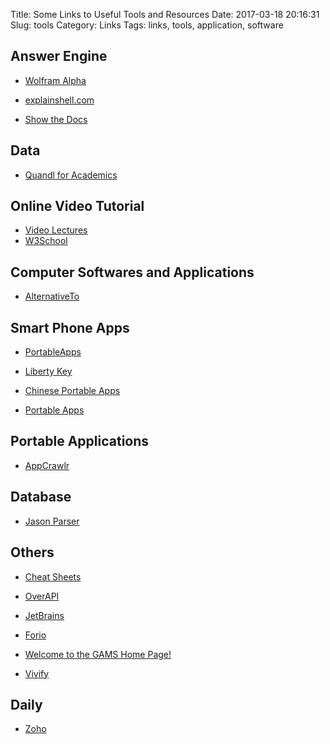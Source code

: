 Title: Some Links to Useful Tools and Resources
Date: 2017-03-18 20:16:31
Slug: tools
Category: Links
Tags: links, tools, application, software

## Answer Engine

- [Wolfram Alpha](http://www.wolframalpha.com/)

- [explainshell.com](http://www.explainshell.com/) 

- [Show the Docs](http://showthedocs.com/)


## Data 

- [Quandl for Academics](http://www.quandl.com/academics)

## Online Video Tutorial

- [Video Lectures](http://videolectures.net/)
- [W3School](http://www.w3schools.com/)

## Computer Softwares and Applications

- [AlternativeTo](http://alternativeto.net/)


## Smart Phone Apps

- [PortableApps](http://portableapps.com/)

- [Liberty Key](http://www.liberkey.com/en.html)

- [Chinese Portable Apps](http://www.portableappc.com/)

- [Portable Apps](http://portableappz.blogspot.com/)

## Portable Applications

- [AppCrawlr](http://appcrawlr.com/)

## Database  

- [Jason Parser](http://json.parser.online.fr/)

## Others

- [Cheat Sheets](http://sheet.shiar.nl/)

- [OverAPI](http://overapi.com/)

- [JetBrains](http://www.jetbrains.com/)

- [Forio](http://forio.com/)

- [Welcome to the GAMS Home Page!](http://www.gams.com/)

- [Vivify](http://bytefluent.com/vivify/)

## Daily

- [Zoho](https://www.zoho.com/)

